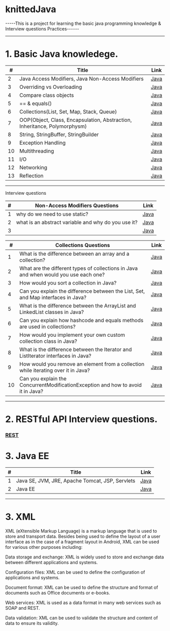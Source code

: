 # knittedJava
-----This is a project for learning the basic java programming knowledge & Interview questions Practices------

----------------------------------------------------------------------------------------------------------------------------------------------------------
# 1. Basic Java knowledege.
| # | Title | Link |
| --- | --- | --- |
| 2 | Java Access Modifiers, Java Non-Access Modifiers | [Java](https://github.com/quincey001/knittedJava/blob/main/Java.md) |
| 3 | Overriding vs Overloading | [Java](https://github.com/quincey001/knittedJava/blob/main/JavaA.md) |
| 4 | Compare class objects | [Java](https://github.com/quincey001/knittedJava/blob/main/JavaA.md) |
| 5 | == & equals() | [Java](https://github.com/quincey001/knittedJava/blob/main/javaB.md) |
| 6 | Collections(List, Set, Map, Stack, Queue)| [Java](https://github.com/quincey001/knittedJava/blob/main/javaB.md) |
| 7 | OOP(Object, Class, Encapsulation, Abstraction, Inheritance, Polymorphysm) | [Java](https://github.com/quincey001/knittedJava/blob/main/javaD.md) |
| 8 | String, StringBuffer, StringBuilder | [Java](https://github.com/quincey001/knittedJava/blob/main/javaD.md) |
| 9 | Exception Handling | [Java](https://github.com/quincey001/knittedJava/blob/main/javaD.md) |
| 10 | Multithreading | [Java](https://github.com/quincey001/knittedJava/blob/main/javaD.md) |
| 11 | I/O | [Java](https://github.com/quincey001/knittedJava/blob/main/javaD.md) |
| 12 | Networking | [Java](https://github.com/quincey001/knittedJava/blob/main/javaD.md) |
| 13 | Reflection | [Java](https://github.com/quincey001/knittedJava/blob/main/Reflection.md) |
----------------------------------------------------------------------------------------------------------------------------------------------------------
Interview questions

| # | Non-Access Modifiers Questions | Link |
| --- | --- | --- |
| 1 | why do we need to use static? | [Java](https://github.com/quincey001/knittedJava/blob/main/JavaC.md) |
| 2 | what is an abstract variable and why do you use it? | [Java](https://github.com/quincey001/knittedJava/blob/main/JavaC.md) |
| 3 |  | [Java](https://github.com/quincey001/knittedJava/blob/main/JavaA.md) |

| # | Collections Questions | Link |
| --- | --- | --- |
| 1 | What is the difference between an array and a collection? | [Java](https://github.com/quincey001/knittedJava/blob/main/JavaC.md) |
| 2 | What are the different types of collections in Java and when would you use each one? | [Java](https://github.com/quincey001/knittedJava/blob/main/JavaC.md) |
| 3 | How would you sort a collection in Java? | [Java](https://github.com/quincey001/knittedJava/blob/main/JavaA.md) |
| 4 | Can you explain the difference between the List, Set, and Map interfaces in Java? | [Java](https://github.com/quincey001/knittedJava/blob/main/JavaA.md) |
| 5 | What is the difference between the ArrayList and LinkedList classes in Java? | [Java](https://github.com/quincey001/knittedJava/blob/main/JavaA.md) |
| 6 | Can you explain how hashcode and equals methods are used in collections? | [Java](https://github.com/quincey001/knittedJava/blob/main/JavaA.md) |
| 7 | How would you implement your own custom collection class in Java?| [Java](https://github.com/quincey001/knittedJava/blob/main/JavaA.md) |
| 8 | What is the difference between the Iterator and ListIterator interfaces in Java? | [Java](https://github.com/quincey001/knittedJava/blob/main/JavaA.md) |
| 9 | How would you remove an element from a collection while iterating over it in Java? | [Java](https://github.com/quincey001/knittedJava/blob/main/JavaA.md) |
| 10 | Can you explain the ConcurrentModificationException and how to avoid it in Java? | [Java](https://github.com/quincey001/knittedJava/blob/main/JavaA.md) |

----------------------------------------------------------------------------------------------------------------------------------------------------------
# 2. RESTful API Interview questions.
### [REST](https://github.com/quincey001/knittedJava/blob/main/Restful.md)

# 3. Java EE
| # | Title | Link |
| --- | --- | --- |
| 1 | Java SE, JVM, JRE, Apache Tomcat, JSP, Servlets | [Java](https://github.com/quincey001/knittedJava/blob/main/JavaA.md) |
| 2 | Java EE | [Java](https://github.com/quincey001/knittedJava/blob/main/Java.md) | 

----------------------------------------------------------------------------------------------------------------------------------------------------------
# 3. XML 
XML (eXtensible Markup Language) is a markup language that is used to store and transport data. Besides being used to define the layout of a user interface as in the case of a fragment layout in Android, XML can be used for various other purposes including:

Data storage and exchange: XML is widely used to store and exchange data between different applications and systems.

Configuration files: XML can be used to define the configuration of applications and systems.

Document format: XML can be used to define the structure and format of documents such as Office documents or e-books.

Web services: XML is used as a data format in many web services such as SOAP and REST.

Data validation: XML can be used to validate the structure and content of data to ensure its validity.
